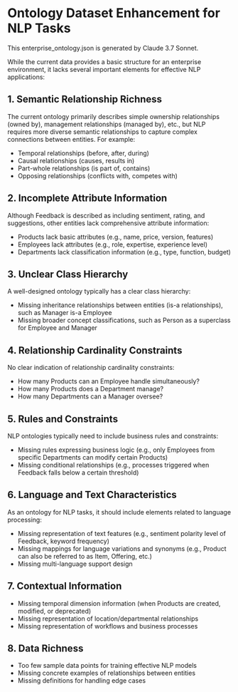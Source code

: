 # Ontology Dataset Enhancement for NLP Tasks

This enterprise_ontology.json is generated by Claude 3.7 Sonnet.

While the current data provides a basic structure for an enterprise environment, it lacks several important elements for effective NLP applications:

## 1. Semantic Relationship Richness

The current ontology primarily describes simple ownership relationships (owned by), management relationships (managed by), etc., but NLP requires more diverse semantic relationships to capture complex connections between entities. For example:

- Temporal relationships (before, after, during)
- Causal relationships (causes, results in)
- Part-whole relationships (is part of, contains)
- Opposing relationships (conflicts with, competes with)

## 2. Incomplete Attribute Information

Although Feedback is described as including sentiment, rating, and suggestions, other entities lack comprehensive attribute information:

- Products lack basic attributes (e.g., name, price, version, features)
- Employees lack attributes (e.g., role, expertise, experience level)
- Departments lack classification information (e.g., type, function, budget)

## 3. Unclear Class Hierarchy

A well-designed ontology typically has a clear class hierarchy:

- Missing inheritance relationships between entities (is-a relationships), such as Manager is-a Employee
- Missing broader concept classifications, such as Person as a superclass for Employee and Manager

## 4. Relationship Cardinality Constraints

No clear indication of relationship cardinality constraints:

- How many Products can an Employee handle simultaneously?
- How many Products does a Department manage?
- How many Departments can a Manager oversee?

## 5. Rules and Constraints

NLP ontologies typically need to include business rules and constraints:

- Missing rules expressing business logic (e.g., only Employees from specific Departments can modify certain Products)
- Missing conditional relationships (e.g., processes triggered when Feedback falls below a certain threshold)

## 6. Language and Text Characteristics

As an ontology for NLP tasks, it should include elements related to language processing:

- Missing representation of text features (e.g., sentiment polarity level of Feedback, keyword frequency)
- Missing mappings for language variations and synonyms (e.g., Product can also be referred to as Item, Offering, etc.)
- Missing multi-language support design

## 7. Contextual Information

- Missing temporal dimension information (when Products are created, modified, or deprecated)
- Missing representation of location/departmental relationships
- Missing representation of workflows and business processes

## 8. Data Richness

- Too few sample data points for training effective NLP models
- Missing concrete examples of relationships between entities
- Missing definitions for handling edge cases
